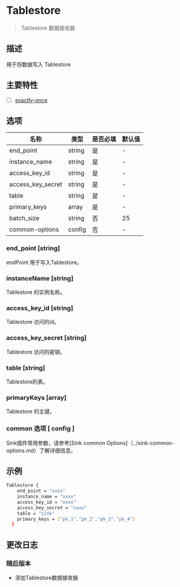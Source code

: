 # Tablestore

> Tablestore 数据接收器

## 描述

用于将数据写入 Tablestore

## 主要特性

- [ ] [exactly-once](../../concept/connector-v2-features.md)

## 选项

|       名称        |  类型  | 是否必填 | 默认值 |
|-------------------|--------|----------|---------------|
| end_point         | string | 是      | -             |
| instance_name     | string | 是      | -             |
| access_key_id     | string | 是      | -             |
| access_key_secret | string | 是      | -             |
| table             | string | 是      | -             |
| primary_keys      | array  | 是      | -             |
| batch_size        | string | 否       | 25            |
| common-options    | config | 否       | -             |

### end_point [string]

endPoint 用于写入Tablestore。

### instanceName [string]

Tablestore 的实例名称。

### access_key_id [string]

Tablestore 访问的id。

### access_key_secret [string]

Tablestore 访问的密钥。

### table [string]

Tablestore的表。

### primaryKeys [array]

Tablestore 的主键。

### common 选项 [ config ]

Sink插件常用参数，请参考[Sink common Options]（../sink-common-options.md）了解详细信息。

## 示例

```bash
Tablestore {
    end_point = "xxxx"
    instance_name = "xxxx"
    access_key_id = "xxxx"
    access_key_secret = "xxxx"
    table = "sink"
    primary_keys = ["pk_1","pk_2","pk_3","pk_4"]
  }
```

## 更改日志

### 随后版本

- 添加Tablestore数据接收器


